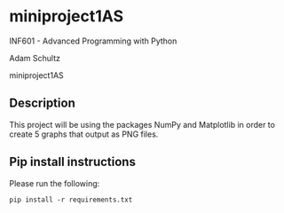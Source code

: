 # miniproject1AS

INF601 - Advanced Programming with Python

Adam Schultz

miniproject1AS

## Description
This project will be using the packages NumPy and Matplotlib in order to create 5 graphs that output as PNG files.

## Pip install instructions

Please run the following:

```
pip install -r requirements.txt
```
